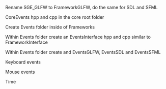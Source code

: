 Rename SGE_GLFW to FrameworkGLFW, do the same for SDL and SFML<br />

CoreEvents hpp and cpp in the core root folder<br />

Create Events folder inside of Frameworks<br />

Within Events folder create an EventsInterface hpp and cpp similar to FrameworkInterface<br />

Within Events folder create and EventsGLFW, EventsSDL and EventsSFML<br />

Keyboard events<br />

Mouse events<br />

Time<br />
